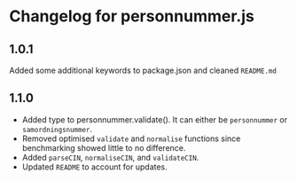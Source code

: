 # Changelog for personnummer.js

## 1.0.1

Added some additional keywords to package.json and cleaned `README.md`

## 1.1.0

-   Added type to personnummer.validate(). It can either be `personnummer` or `samordningsnummer`.
-   Removed optimised `validate` and `normalise` functions since benchmarking showed little to no difference.
-   Added `parseCIN`, `normaliseCIN`, and `validateCIN`.
-   Updated `README` to account for updates.
